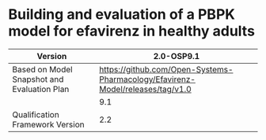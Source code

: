 # Building and evaluation of a PBPK model for efavirenz in healthy adults



| Version     | 2.0-OSP9.1        |
| ----------- | --------------------- |
| Based on Model Snapshot and Evaluation Plan | https://github.com/Open-Systems-Pharmacology/Efavirenz-Model/releases/tag/v1.0 |
|                                             | 9.1                |
| Qualification Framework Version | 2.2                |




